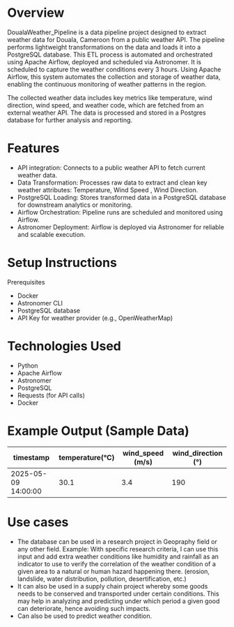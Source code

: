 Overview
========
DoualaWeather_Pipeline is a data pipeline project designed to extract weather data for Douala, Cameroon from a public weather API. The pipeline performs lightweight transformations on the data and loads it into a PostgreSQL database. This ETL process is automated and orchestrated using Apache Airflow, deployed and scheduled via Astronomer.
It is scheduled to capture the weather conditions every 3 hours. Using Apache Airflow, this system automates the collection and storage of weather data, enabling the continuous monitoring of weather patterns in the region.

The collected weather data includes key metrics like temperature, wind direction, wind speed, and weather code, which are fetched from an external weather API. The data is processed and stored in a Postgres database for further analysis and reporting.

Features
================

- API integration: Connects to a public weather API to fetch current weather data.
- Data Transformation: Processes raw data to extract and clean key weather attributes: Temperature, Wind Speed , Wind Direction.
- PostgreSQL Loading: Stores transformed data in a PostgreSQL database for downstream analytics or monitoring.
- Airflow Orchestration: Pipeline runs are scheduled and monitored using Airflow.
- Astronomer Deployment: Airflow is deployed via Astronomer for reliable and scalable execution.

Setup Instructions
===========================
Prerequisites

- Docker
- Astronomer CLI
- PostgreSQL database
- API Key for weather provider (e.g., OpenWeatherMap)

Technologies Used
=================================
- Python
- Apache Airflow
- Astronomer
- PostgreSQL
- Requests (for API calls)
- Docker


Example Output (Sample Data)
=================================
| timestamp              | temperature(°C) | wind_speed (m/s) | wind_direction (°)     |
|------------------------|-----------------|------------------|------------------------|
| 2025-05-09 14:00:00    | 30.1	           | 3.4              |       190              |


Use cases
=================================
- The database can be used in a research project in Geopraphy field or any other field. Example: With specific research criteria, I can use this input and add extra weather conditions like humidity and rainfall as an indicator to use to verify the correlation of the weather condition of a given area to a natural or human hazard happening there. (erosion, landslide, water distribution, pollution, desertification, etc.) 
- It can also be used in a supply chain project whereby some goods needs to be conserved and transported under certain conditions. This may help in analyzing and predicting under which period a given good can deteriorate, hence avoiding such impacts.
- Can also be used to predict weather condition. 




